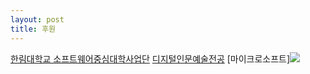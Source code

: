 ```yaml
---
layout: post
title: 후원
---
```


[한림대학교 소프트웨어중심대학사업단](http://hlsw.hallym.ac.kr)
[디지털인문예술전공](https://sites.google.com/view/dah-hallym)
[마이크로소프트]<img src='http://drive.google.com/uc?export=view&id=1Y6RrbaiadiK1Docx1-nok7eN_6NV4DpC' /><br>